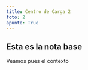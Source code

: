 ```yaml
---
title: Centro de Carga 2
foto: 2
apunte: True
---
```

## Esta es la nota base
Veamos pues el contexto

